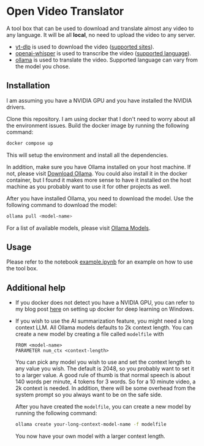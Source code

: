 # Open Video Translator

A tool box that can be used to download and translate almost any video to any language.
It will be all **local**, no need to upload the video to any server. 
- [yt-dlp](https://github.com/yt-dlp/yt-dlp) is used to download the video ([supported sites](https://github.com/yt-dlp/yt-dlp/blob/master/supportedsites.md)). 
- [openai-whisper](https://github.com/openai/whisper) is used to transcribe the video ([supported language](https://github.com/openai/whisper/blob/main/whisper/tokenizer.py)). 
- [ollama](https://github.com/ollama/ollama-python) is used to translate the video. Supported language can vary from the model you chose. 

## Installation

I am assuming you have a NVIDIA GPU and you have installed the NVIDIA drivers. 

Clone this repository. I am using docker that I don't need to worry about all the environment issues. Build the docker image by running the following command:

```bash
docker compose up
```

This will setup the environment and install all the dependencies.

In addition, make sure you have Ollama installed on your host machine. If not, please visit [Download Ollama](https://ollama.com/download). You could also install it in the docker container, but I found it makes more sense to have it installed on the host machine as you probably want to use it for other projects as well. 

After you have installed Ollama, you need to download the model. Use the following command to download the model:

```bash
ollama pull <model-name>
```

For a list of available models, please visit [Ollama Models](https://ollama.com/models).

## Usage 

Please refer to the notebook [example.ipynb](example.ipynb) for an example on how to use the tool box.


## Additional help 

- If you docker does not detect you have a NVIDIA GPU, you can refer to my blog post [here](https://minhao-zhang.github.io/2024-11-07-docker-as-vm/) on setting up docker for deep learning on Windows.


- If you wish to use the AI summarization feature, you might need a long context LLM. All Ollama models defaults to 2k context length. You can create a new model by creating a file called `modelfile` with 

    ```text 
    FROM <model-name>
    PARAMETER num_ctx <context-length>
    ```

    You can pick any model you wish to use and set the context length to any value you wish. The default is 2048, so you probably want to set it to a larger value. A good rule of thumb is that normal speech is about 140 words per minute, 4 tokens for 3 words. So for a 10 minute video, a 2k context is needed. In addition, there will be some overhead from the system prompt so you always want to be on the safe side. 

    After you have created the `modelfile`, you can create a new model by running the following command:

    ```bash
    ollama create your-long-context-model-name -f modelfile
    ```

    You now have your own model with a larger context length.